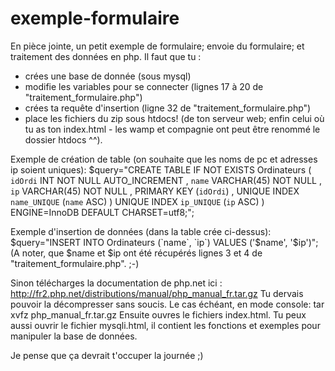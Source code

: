 exemple-formulaire
==================

En pièce jointe, un petit exemple de formulaire; envoie du formulaire; et traitement des données en php.
Il faut que tu :
  - crées une base de donnée (sous mysql)
  - modifie les variables pour se connecter (lignes 17 à 20 de "traitement_formulaire.php")
  - crées ta requête d'insertion (ligne 32 de "traitement_formulaire.php")
  - place les fichiers du zip sous htdocs! (de ton serveur web; enfin celui où tu as ton index.html - les wamp et compagnie ont peut être renommé le dossier htdocs ^^).

Exemple de création de table (on souhaite que les noms de pc et adresses ip soient uniques):
$query="CREATE TABLE IF NOT EXISTS Ordinateurs ( 
  `idOrdi` INT NOT NULL AUTO_INCREMENT ,
  `name` VARCHAR(45) NOT NULL ,
  `ip` VARCHAR(45) NOT NULL ,
  PRIMARY KEY (`idOrdi`) ,
  UNIQUE INDEX `name_UNIQUE` (`name` ASC) )
  UNIQUE INDEX `ip_UNIQUE` (`ip` ASC) )
  ENGINE=InnoDB DEFAULT CHARSET=utf8;";

Exemple d'insertion de données (dans la table crée ci-dessus):
$query="INSERT INTO Ordinateurs (`name`, `ip`) VALUES ('$name', '$ip')";
(A noter, que $name et $ip ont été récupérés lignes 3 et 4 de "traitement_formulaire.php". ;-)


Sinon télécharges la documentation de php.net ici : http://fr2.php.net/distributions/manual/php_manual_fr.tar.gz
Tu dervais pouvoir la décompresser sans soucis.
Le cas échéant, en mode console: tar xvfz php_manual_fr.tar.gz
Ensuite ouvres le fichiers index.html.
Tu peux aussi ouvrir le fichier mysqli.html, il contient les fonctions et exemples pour manipuler la base de données.

Je pense que ça devrait t'occuper la journée ;)
